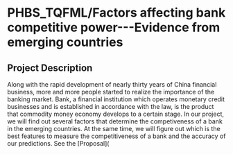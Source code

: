 # PHBS_TQFML/Factors affecting bank competitive power---Evidence from emerging countries
Project Description
------
Along with the rapid development of nearly thirty years of China financial business, more and more people started to realize the importance of the banking market. Bank, a financial institution which operates monetary credit businesses and is established in accordance with the law, is the product that commodity money economy develops to a certain stage. In our project, we will find out several factors that determine the competiveness of a bank in the emerging countries. At the same time, we will figure out which is the best features to measure the competitiveness of a bank and the accuracy of our predictions.
See the [Proposal](
